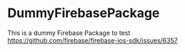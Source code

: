 # DummyFirebasePackage

This is a dummy Firebase Package to test https://github.com/firebase/firebase-ios-sdk/issues/6357
